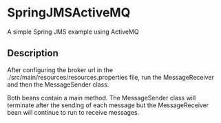 SpringJMSActiveMQ
=================

A simple Spring JMS example using ActiveMQ

Description
-----------

After configuring the broker url in the ./src/main/resources/resources.properties file, run the 
MessageReceiver and then the MessageSender class. 

Both beans contain a main method. The MessageSender class will terminate after the sending of each message but
the MessageReceiver bean will continue to run to receive messages.
